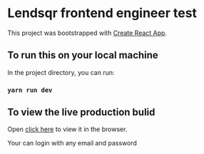 # Lendsqr frontend engineer test

This project was bootstrapped with [Create React App](https://github.com/facebook/create-react-app).

## To run this on your local machine

In the project directory, you can run:

### `yarn run dev`

## To view the live production bulid

Open [click here](https://chigozie-ezenwa-lendsqr-fe-test.netlify.app/) to view it in the browser.

Your can login with any email and password
